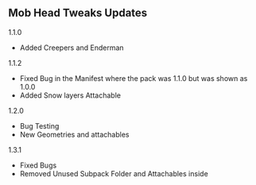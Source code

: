 ## Mob Head Tweaks Updates 
1.1.0

- Added Creepers and Enderman

1.1.2

- Fixed Bug in the Manifest where the pack was 1.1.0 but was shown as 1.0.0
- Added Snow layers Attachable

1.2.0
- Bug Testing
- New Geometries and attachables

1.3.1
- Fixed Bugs
- Removed Unused Subpack Folder and Attachables inside
